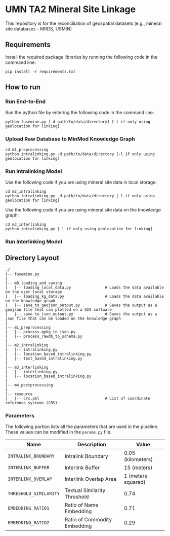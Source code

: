 # UMN TA2 Mineral Site Linkage
This repository is for the reconciliation of geospatial datasets (e.g., mineral site databases - MRDS, USMIN)

## Requirements
Install the required package libraries by running the following code in the command line:
```
pip install -r requirements.txt
```

## How to run
### Run End-to-End
Run the python file by entering the following code in the command line:
```
python fusemine.py [-d path/to/data/directory] [-l if only using geolocation for linking]
```

### Upload Raw Database to MinMod Knowledge Graph
```
cd m1_preprocessing
python intralinking.py -d path/to/data/directory [-l if only using geolocation for linking]
```


### Run Intralinking Model
Use the following code if you are using mineral site data in local storage:
```
cd m2_intralinking
python intralinking.py -d path/to/data/directory [-l if only using geolocation for linking]
```

Use the following code if you are using mineral site data on the knowledge graph:
```
cd m3_interlinking
python intralinking.py [-l if only using geolocation for linking]
```

### Run Interlinking Model

## Directory Layout
```
./
|-- fusemine.py
|
|-- m0_loading_and_saving
|   |-- loading_local_data.py               # Loads the data available on the user local storage
|   |-- loading_kg_data.py                  # Loads the data available on the knowledge graph
|   |-- save_to_geojson_output.py           # Saves the output as a geojson file that can plotted on a GIS software
|   |-- save_to_json_output.py              # Saves the output as a json file that can be loaded on the knowledge graph
|
|-- m1_preprocessing
|   |-- process_gpkg_to_json.py
|   |-- process_rawdb_to_schema.py
|
|-- m2_intralinking
|   |-- intralinking.py
|   |-- location_based_intralinking.py
|   |-- text_based_intralinking.py
|
|-- m3_interlinking
|   |-- interlinking.py
|   |-- location_based_intralinking.py
|
|-- m4_postprocessing
|
|-- resource
|   |-- crs.pkl                             # List of coordinate reference systems (CRS)

```

### Parameters
The following portion lists all the parameters that are used in the pipeline. These values can be modified in the `params.py` file.

| Name | Description | Value |
| --- | --- | --- |
| `INTRALINK_BOUNDARY` | Intralink Boundary | 0.05 (kilometers) |
| `INTERLINK_BUFFER` | Interlink Buffer | 15 (meters) |
| `INTERLINK_OVERLAP` | Interlink Overlap Area | 1 (meters squared) |
| `THRESHOLD_SIMILARITY` | Textual Similarity Threshold | 0.74 |
| `EMBEDDING_RATIO1` | Ratio of Name Embedding | 0.71 |
| `EMBEDDING_RATIO2` | Ratio of Commodity Embedding | 0.29 |